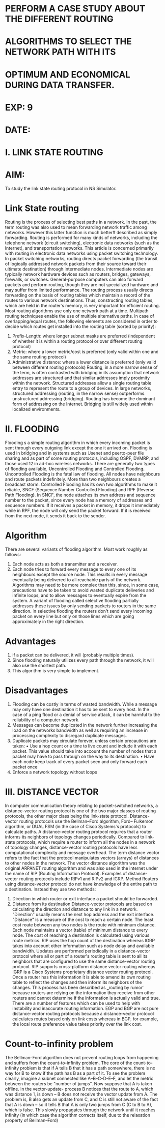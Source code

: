 # PERFORM A CASE STUDY ABOUT THE DIFFERENT ROUTING
# ALGORITHMS TO SELECT THE NETWORK PATH WITH ITS
# OPTIMUM AND ECONOMICAL DURING DATA TRANSFER.
# EXP: 9
# DATE:
# I. LINK STATE ROUTING
# AIM:
To study the link state routing protocol in NS Simulator.
# Link State routing
Routing is the process of selecting best paths in a network. In the past, the term routing was also used
to mean forwarding network traffic among networks. However this latter function is much better#
described as simply forwarding. Routing is performed for many kinds of networks, including the
telephone network (circuit switching), electronic data networks (such as the Internet), and
transportation networks. This article is concerned primarily with routing in electronic data networks
using packet switching technology.
In packet switching networks, routing directs packet forwarding (the transit of logically addressed
network packets from their source toward their ultimate destination) through intermediate nodes.
Intermediate nodes are typically network hardware devices such as routers, bridges, gateways,
firewalls, or switches. General-purpose computers can also forward packets and perform routing,
though they are not specialized hardware and may suffer from limited performance. The routing
process usually directs forwarding on the basis of routing tables which maintain a record of the routes
to various network destinations. Thus, constructing routing tables, which are held in the router's
memory, is very important for efficient routing. Most routing algorithms use only one network path at
a time. Multipath routing techniques enable the use of multiple alternative paths.
In case of overlapping/equal routes, the following elements are considered in order to decide which
routes get installed into the routing table (sorted by priority):
1. Prefix-Length: where longer subnet masks are preferred (independent of whether it is within a
routing protocol or over different routing protocol)
2. Metric: where a lower metric/cost is preferred (only valid within one and the same routing
protocol)
3. Administrative distance: where a lower distance is preferred (only valid between different
routing protocols)
Routing, in a more narrow sense of the term, is often contrasted with bridging in its assumption that
network addresses are structured and that similar addresses imply proximity within the network.
Structured addresses allow a single routing table entry to represent the route to a group of devices. In
large networks, structured addressing (routing, in the narrow sense) outperforms unstructured
addressing (bridging). Routing has become the dominant form of addressing on the Internet. Bridging
is still widely used within localized environments.
# II. FLOODING
Flooding s a simple routing algorithm in which every incoming packet is sent through every outgoing
link except the one it arrived on. Flooding is used in bridging and in systems such as Usenet and peerto-peer file sharing and as part of some routing protocols, including OSPF, DVMRP, and those used
12
in ad-hoc wireless networks. There are generally two types of flooding available, Uncontrolled
Flooding and Controlled Flooding. Uncontrolled Flooding is the fatal law of flooding. All nodes have
neighbours and route packets indefinitely. More than two neighbours creates a broadcast storm.
Controlled Flooding has its own two algorithms to make it reliable, SNCF (Sequence Number
Controlled Flooding) and RPF (Reverse Path Flooding). In SNCF, the node attaches its own address
and sequence number to the packet, since every node has a memory of addresses and sequence
numbers. If it receives a packet in memory, it drops it immediately while in RPF, the node will only
send the packet forward. If it is received from the next node, it sends it back to the sender.
# Algorithm
There are several variants of flooding algorithm. Most work roughly as follows:
1. Each node acts as both a transmitter and a receiver.
2. Each node tries to forward every message to every one of its neighbours except the source
node.
This results in every message eventually being delivered to all reachable parts of the network.
Algorithms may need to be more complex than this, since, in some case, precautions have to be taken
to avoid wasted duplicate deliveries and infinite loops, and to allow messages to eventually expire
from the system. A variant of flooding called selective flooding partially addresses these issues by
only sending packets to routers in the same direction. In selective flooding the routers don't send
every incoming packet on every line but only on those lines which are going approximately in the
right direction.
# Advantages
1. if a packet can be delivered, it will (probably multiple times).
2. Since flooding naturally utilizes every path through the network, it will also use the shortest
path.
3. This algorithm is very simple to implement.
# Disadvantages
1. Flooding can be costly in terms of wasted bandwidth. While a message may only have one
destination it has to be sent to every host. In the case of a ping flood or a denial of service attack, it
can be harmful to the reliability of a computer network.
2. Messages can become duplicated in the network further increasing the load on the networks
bandwidth as well as requiring an increase in processing complexity to disregard duplicate messages.
3. Duplicate packets may circulate forever, unless certain precautions are taken:
• Use a hop count or a time to live count and include it with each packet. This value should take
into account the number of nodes that a packet may have to pass through on the way to its destination.
• Have each node keep track of every packet seen and only forward each packet once
4. Enforce a network topology without loops
# III. DISTANCE VECTOR
In computer communication theory relating to packet-switched networks, a distance-vector
routing protocol is one of the two major classes of routing protocols, the other major class being the
link-state protocol. Distance-vector routing protocols use the Bellman–Ford algorithm, Ford–
Fulkerson algorithm, or DUAL FSM (in the case of Cisco Systems's protocols) to calculate paths.
A distance-vector routing protocol requires that a router informs its neighbors of topology
changes periodically. Compared to link-state protocols, which require a router to inform all the nodes
in a network of topology changes, distance-vector routing protocols have less computational
complexity and message overhead.
The term distance vector refers to the fact that the protocol manipulates vectors (arrays) of
distances to other nodes in the network. The vector distance algorithm was the original ARPANET
routing algorithm and was also used in the internet under the name of RIP (Routing Information
Protocol).
Examples of distance-vector routing protocols include RIPv1 and RIPv2 and IGRP.
Method
Routers using distance-vector protocol do not have knowledge of the entire path to a destination.
Instead they use two methods:
1. Direction in which router or exit interface a packet should be forwarded.
2. Distance from its destination
Distance-vector protocols are based on calculating the direction and distance to any link in a network.
"Direction" usually means the next hop address and the exit interface. "Distance" is a measure of the
cost to reach a certain node. The least cost route between any two nodes is the route with minimum
distance. Each node maintains a vector (table) of minimum distance to every node. The cost of
reaching a destination is calculated using various route metrics. RIP uses the hop count of the
destination whereas IGRP takes into account other information such as node delay and available
bandwidth.
Updates are performed periodically in a distance-vector protocol where all or part of a router's routing
table is sent to all its neighbors that are configured to use the same distance-vector routing protocol.
RIP supports cross-platform distance vector routing whereas IGRP is a Cisco Systems proprietary
distance vector routing protocol. Once a router has this information it is able to amend its own routing
table to reflect the changes and then inform its neighbors of the changes. This process has been
described as ‗routing by rumor‘ because routers are relying on the information they receive from
other routers and cannot determine if the information is actually valid and true. There are a number of
features which can be used to help with instability and inaccurate routing information.
EGP and BGP are not pure distance-vector routing protocols because a distance-vector protocol
calculates routes based only on link costs whereas in BGP, for example, the local route preference
value takes priority over the link cost.
# Count-to-infinity problem
The Bellman–Ford algorithm does not prevent routing loops from happening and suffers from the
count-to-infinity problem. The core of the count-to-infinity problem is that if A tells B that it has a
path somewhere, there is no way for B to know if the path has B as a part of it. To see the problem
clearly, imagine a subnet connected like A–B–C–D–E–F, and let the metric between the routers be
"number of jumps". Now suppose that A is taken offline. In the vector-update- process B notices that
the route to A, which was distance 1, is down – B does not receive the vector update from A. The
problem is, B also gets an update from C, and C is still not aware of the fact that A is down – so it
tells B that A is only two jumps from C (C to B to A), which is false. This slowly propagates through
the network until it reaches infinity (in which case the algorithm corrects itself, due to the relaxation
property of Bellman–Ford)
